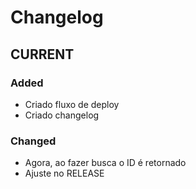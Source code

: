 # Changelog

## CURRENT

### Added
- Criado fluxo de deploy
- Criado changelog

### Changed
- Agora, ao fazer busca o ID é retornado
- Ajuste no RELEASE